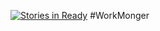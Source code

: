 [![Stories in Ready](https://badge.waffle.io/weatherfordmat/WorkMonger.png?label=ready&title=Ready)](https://waffle.io/weatherfordmat/WorkMonger)
#WorkMonger